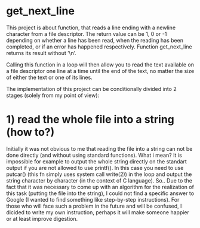 # get_next_line

This project is about function, that reads a line ending with a newline character from a file descriptor. The return value can be 1, 0 or -1 depending on whether a line has been read, when the reading has been completed, or if an error has happened respectively. Function get_next_line returns its result without ’\n’.

Calling this function in a loop will then allow you to read the text available on a file descriptor one line at a time until the end of the text, no matter the size of either the text or one of its lines.

The implementation of this project can be conditionally divided into 2 stages (solely from my point of view):

# 1) read the whole file into a string (how to?)

Initially it was not obvious to me that reading the file into a string can not be done directly (and without using standard functions). What i mean? It is impossible for example to output the whole string directly on the standart output if you are not allowed to use printf(). In this case you need to use putcar() (this fn simply uses system call write(2)) in the loop and output the string character by character (in the context of C language). So.. Due to the fact that it was necessary to come up with an algorithm for the realization of this task (putting the file into the string), I could not find a specific answer to Google (I wanted to find something like step-by-step instructions). For those who will face such a problem in the future and will be confused, I dicided to write my own instruction, perhaps it will make someone happier or at least improve digestion.